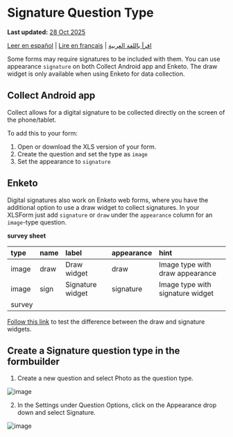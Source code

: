# Signature Question Type
**Last updated:** <a href="https://github.com/kobotoolbox/docs/blob/c8c238efa59b04f403f13c150b018e1807c66d5c/source/collecting_signatures.md" class="reference">28 Oct 2025</a>

<a href="es/collecting_signatures.html">Leer en español</a> | <a href="fr/collecting_signatures.html">Lire en français</a> | <a href="ar/collecting_signatures.html">اقرأ باللغة العربية</a>

Some forms may require signatures to be included with them. You can use
appearance `signature` on both Collect Android app and Enketo. The draw widget
is only available when using Enketo for data collection.

## Collect Android app

Collect allows for a digital signature to be collected directly on the screen of
the phone/tablet.

To add this to your form:

1. Open or download the XLS version of your form.
2. Create the question and set the type as `image`
3. Set the appearance to `signature`

## Enketo

Digital signatures also work on Enketo web forms, where you have the additional
option to use a draw widget to collect signatures. In your XLSForm just add
`signature` or `draw` under the `appearance` column for an `image`-type
question.

**survey sheet**

| type  | name | label            | appearance | hint                             |
| :---- | :--- | :--------------- | :--------- | :------------------------------- |
| image | draw | Draw widget      | draw       | Image type with draw appearance  |
| image | sign | Signature widget | signature  | Image type with signature widget |
| survey |

[Follow this link](https://enke.to/draw) to test the difference between the draw
and signature widgets.

## Create a Signature question type in the formbuilder

1. Create a new question and select Photo as the question type.

![image](/images/collecting_signatures/new_question.jpg)

2. In the Settings under Question Options, click on the Appearance drop down and
   select Signature.

![image](/images/collecting_signatures/signature.jpg)
